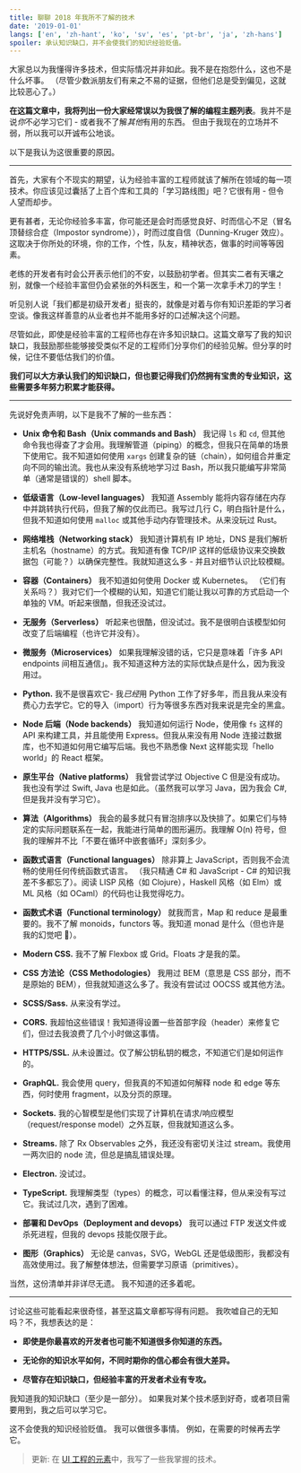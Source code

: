 ```yaml
---
title: 聊聊 2018 年我所不了解的技术
date: '2019-01-01'
langs: ['en', 'zh-hant', 'ko', 'sv', 'es', 'pt-br', 'ja', 'zh-hans']
spoiler: 承认知识缺口，并不会使我们的知识经验贬值。
---
```


大家总以为我懂得许多技术，但实际情况并非如此。我不是在抱怨什么，这也不是什么坏事。 （尽管少数派朋友们有来之不易的证据，但他们总是受到偏见，这就比较恶心了。）

**在这篇文章中，我将列出一份大家经常误以为我很了解的编程主题列表**。我并不是说*你*不必学习它们 - 或者我不了解*其他*有用的东西。 但由于我现在的立场并不弱，所以我可以开诚布公地谈。

以下是我认为这很重要的原因。

---

首先，大家有个不现实的期望，认为经验丰富的工程师就该了解所在领域的每一项技术。你应该见过囊括了上百个库和工具的「学习路线图」吧？它很有用 - 但令人望而却步。

更有甚者，无论你经验多丰富，你可能还是会时而感觉良好、时而信心不足（冒名顶替综合症（Impostor syndrome）），时而过度自信（Dunning-Kruger 效应）。这取决于你所处的环境，你的工作，个性，队友，精神状态，做事的时间等等因素。

老练的开发者有时会公开表示他们的不安，以鼓励初学者。但其实二者有天壤之别，就像一个经验丰富但仍会紧张的外科医生，和一个第一次拿手术刀的学生！

听见别人说「我们都是初级开发者」挺丧的，就像是对着与你有知识差距的学习者空谈。像我这样善意的从业者也并不能用多好的口述解决这个问题。

尽管如此，即使是经验丰富的工程师也存在许多知识缺口。这篇文章写了我的知识缺口，我鼓励那些能够接受类似不足的工程师们分享你们的经验见解。但分享的时候，记住不要低估我们的价值。

**我们可以大方承认我们的知识缺口，但也要记得我们仍然拥有宝贵的专业知识，这些需要多年努力积累才能获得。**

---

先说好免责声明，以下是我不了解的一些东西：

* **Unix 命令和 Bash（Unix commands and Bash）** 我记得 `ls` 和 `cd`, 但其他命令我也得查了才会用。我理解管道（piping）的概念，但我只在简单的场景下使用它。我不知道如何使用 `xargs` 创建复杂的链（chain），如何组合并重定向不同的输出流。我也从来没有系统地学习过 Bash，所以我只能编写非常简单（通常是错误的）shell 脚本。

* **低级语言（Low-level languages）** 我知道 Assembly 能将内容存储在内存中并跳转执行代码，但我了解的仅此而已。我写过几行 C，明白指针是什么，但我不知道如何使用 `malloc` 或其他手动内存管理技术。从来没玩过 Rust。

* **网络堆栈（Networking stack）** 我知道计算机有 IP 地址，DNS 是我们解析主机名（hostname）的方式。我知道有像 TCP/IP 这样的低级协议来交换数据包（可能？）以确保完整性。我就知道这么多 - 并且对细节认识比较模糊。

* **容器（Containers）** 我不知道如何使用 Docker 或 Kubernetes。 （它们有关系吗？）我对它们一个模糊的认知，知道它们能让我以可靠的方式启动一个单独的 VM。听起来很酷，但我还没试过。

* **无服务（Serverless）** 听起来也很酷，但没试过。我不是很明白该模型如何改变了后端编程（也许它并没有）。

* **微服务（Microservices）** 如果我理解没错的话，它只是意味着「许多 API endpoints 间相互通信」。我不知道这种方法的实际优缺点是什么，因为我没用过。

* **Python.** 我不是很喜欢它- 我*已经*用 Python 工作了好多年，而且我从来没有费心力去学它。它的导入（import）行为等很多东西对我来说是完全的黑盒。

* **Node 后端（Node backends）** 我知道如何运行 Node，使用像 `fs` 这样的 API 来构建工具，并且能使用 Express。但我从来没有用 Node 连接过数据库，也不知道如何用它编写后端。我也不熟悉像 Next 这样能实现「hello world」的 React 框架。

* **原生平台（Native platforms）** 我曾尝试学过 Objective C 但是没有成功。我也没有学过 Swift, Java 也是如此。（虽然我可以学习 Java，因为我会 C#, 但是我并没有学习它）。

* **算法（Algorithms）** 我会的最多就只有冒泡排序以及快排了。如果它们与特定的实际问题联系在一起，我能进行简单的图形遍历。我理解 O(n) 符号，但我的理解并不比「不要在循环中嵌套循环」深刻多少。

* **函数式语言（Functional languages）** 除非算上 JavaScript，否则我不会流畅的使用任何传统函数式语言。 （我只精通 C# 和 JavaScript - C# 的知识我差不多都忘了）。阅读 LISP 风格（如 Clojure），Haskell 风格（如 Elm）或 ML 风格（如 OCaml）的代码也让我觉得吃力。

* **函数式术语（Functional terminology）** 就我而言，Map 和 reduce 是最重要的。我不了解 monoids，functors 等。我知道 monad 是什么（但也许是我的幻觉吧 🤣）。

* **Modern CSS.** 我不了解 Flexbox 或 Grid。Floats 才是我的菜。

* **CSS 方法论（CSS Methodologies）** 我用过 BEM（意思是 CSS 部分，而不是原始的 BEM），但我就知道这么多了。我没有尝试过 OOCSS 或其他方法。

* **SCSS/Sass.** 从来没有学过。

* **CORS.** 我超怕这些错误！我知道得设置一些首部字段（header）来修复它们，但过去我浪费了几个小时做这事情。

* **HTTPS/SSL.** 从未设置过。仅了解公钥私钥的概念，不知道它们是如何运作的。

* **GraphQL.** 我会使用 query，但我真的不知道如何解释 node 和 edge 等东西，何时使用 fragment，以及分页的原理。

* **Sockets.** 我的心智模型是他们实现了计算机在请求/响应模型（request/response model）之外互联，但我就知道这么多。

* **Streams.** 除了 Rx Observables 之外，我还没有密切关注过 stream。我使用一两次旧的 node 流，但总是搞乱错误处理。

* **Electron.** 没试过。

* **TypeScript.** 我理解类型（types）的概念，可以看懂注释，但从来没有写过它。我试过几次，遇到了困难。

* **部署和 DevOps（Deployment and devops）** 我可以通过 FTP 发送文件或杀死进程，但我的 devops 技能仅限于此。

* **图形（Graphics）** 无论是 canvas，SVG，WebGL 还是低级图形，我都没有高效使用过。我了解整体想法，但需要学习原语（primitives）。

当然，这份清单并非详尽无遗。 我不知道的还多着呢。

---

讨论这些可能看起来很奇怪，甚至这篇文章都写得有问题。 我吹嘘自己的无知吗？不，我想表达的是：

* **即使是你最喜欢的开发者也可能不知道很多你知道的东西。**

* **无论你的知识水平如何，不同时期你的信心都会有很大差异。**

* **尽管存在知识缺口，但经验丰富的开发者术业有专攻。**

我知道我的知识缺口（至少是一部分）。 如果我对某个技术感到好奇，或者项目需要用到，我之后可以学习它。

这不会使我的知识经验贬值。 我可以做很多事情。 例如，在需要的时候再去学它。

>更新: 在 [UI 工程的元素](/the-elements-of-ui-engineering/)中，我写了一些我掌握的技术。
